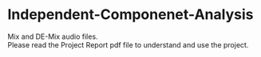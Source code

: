 # Independent-Componenet-Analysis
Mix and DE-Mix audio files.  
Please read the Project Report pdf file to understand and use the project.
